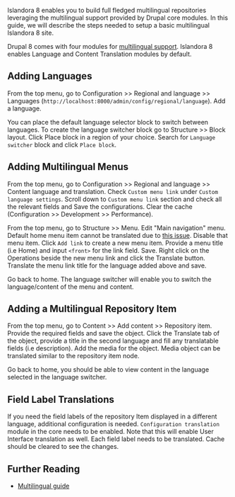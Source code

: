 Islandora 8 enables you to build full fledged multilingual repositories leveraging the multilingual support provided by Drupal core modules. In this guide, we will describe the steps needed to setup a basic multilingual Islandora 8 site.  

Drupal 8 comes with four modules for [multilingual support](https://www.drupal.org/docs/8/multilingual/choosing-and-installing-multilingual-modules). Islandora 8 enables Language and Content Translation modules by default.

## Adding Languages
From the top menu, go to Configuration >> Regional and language >> Languages (`http://localhost:8000/admin/config/regional/language`). Add a language. 

You can place the default language selector block to switch between languages. To create the language switcher block go to Structure >> Block layout. Click Place block in a region of your choice.  Search for `Language switcher` block and click `Place block`.

## Adding Multilingual Menus
From the top menu, go to Configuration >> Regional and language >> Content language and translation. Check `Custom menu link` under `Custom language settings`. Scroll down to `Custom menu link` section and check all the relevant fields and Save the configurations. Clear the cache (Configuration >> Development >> Performance).  

From the top menu, go to Structure >> Menu. Edit "Main navigation" menu. Default home menu item cannot be translated due to [this issue](https://www.drupal.org/project/drupal/issues/2838106). Disable that menu item. Click `Add link` to create a new menu item. Provide a menu title (i.e Home) and input `<front>` for the link field. Save. Right click on the Operations beside the new menu link and click the Translate button. Translate the menu link title for the language added above and save.

Go back to home. The language switcher will enable you to switch the language/content of the menu and content.

## Adding a Multilingual Repository Item
From the top menu, go to Content >> Add content >> Repository item. Provide the required fields and save the object. Click the Translate tab of the object, provide a title in the second language and fill any translatable fields (i.e description). Add the media for the object. Media object can be translated similar to the repository item node.

Go back to home, you should be able to view content in the language selected in the language switcher.  

## Field Label Translations
If you need the field labels of the repository Item displayed in a different language, additional configuration is needed. `Configuration translation` module in the core needs to be enabled. Note that this will enable User Interface translation as well. Each field label needs to be translated. Cache should be cleared to see the changes.


## Further Reading
* [Multilingual guide](https://www.drupal.org/docs/8/multilingual)
